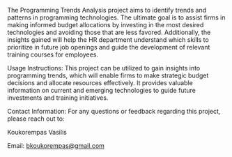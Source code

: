 The Programming Trends Analysis project aims to identify trends and patterns in programming technologies. The ultimate goal is to assist firms in making informed budget allocations by investing in the most desired technologies and avoiding those that are less favored. Additionally, the insights gained will help the HR department understand which skills to prioritize in future job openings and guide the development of relevant training courses for employees.

Usage Instructions:
This project can be utilized to gain insights into programming trends, which will enable firms to make strategic budget decisions and allocate resources effectively. It provides valuable information on current and emerging technologies to guide future investments and training initiatives.

Contact Information:
For any questions or feedback regarding this project, please reach out to:

Koukorempas Vasilis

Email: bkoukorempas@gmail.com
